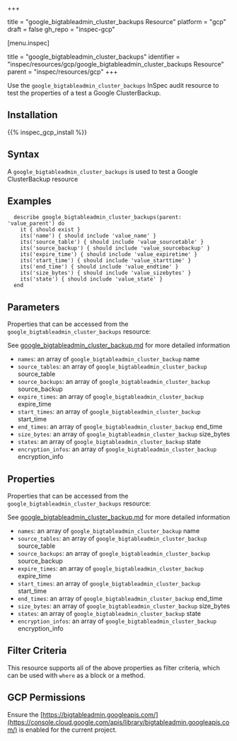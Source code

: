 +++

title = "google_bigtableadmin_cluster_backups Resource"
platform = "gcp"
draft = false
gh_repo = "inspec-gcp"


[menu.inspec]

title = "google_bigtableadmin_cluster_backups"
identifier = "inspec/resources/gcp/google_bigtableadmin_cluster_backups Resource"
parent = "inspec/resources/gcp"
+++

Use the `google_bigtableadmin_cluster_backups` InSpec audit resource to test the properties of a test a Google ClusterBackup.

## Installation
{{% inspec_gcp_install %}}

## Syntax
A `google_bigtableadmin_cluster_backups` is used to test a Google ClusterBackup resource

## Examples
```
  describe google_bigtableadmin_cluster_backups(parent: 'value_parent') do
    it { should exist }
    its('name') { should include 'value_name' }
    its('source_table') { should include 'value_sourcetable' }
    its('source_backup') { should include 'value_sourcebackup' }
    its('expire_time') { should include 'value_expiretime' }
    its('start_time') { should include 'value_starttime' }
    its('end_time') { should include 'value_endtime' }
    its('size_bytes') { should include 'value_sizebytes' }
    its('state') { should include 'value_state' }
  end
```

## Parameters
Properties that can be accessed from the `google_bigtableadmin_cluster_backups` resource:

See [google_bigtableadmin_cluster_backup.md](google_bigtableadmin_cluster_backup.md) for more detailed information
* `names`: an array of `google_bigtableadmin_cluster_backup` name
* `source_tables`: an array of `google_bigtableadmin_cluster_backup` source_table
* `source_backups`: an array of `google_bigtableadmin_cluster_backup` source_backup
* `expire_times`: an array of `google_bigtableadmin_cluster_backup` expire_time
* `start_times`: an array of `google_bigtableadmin_cluster_backup` start_time
* `end_times`: an array of `google_bigtableadmin_cluster_backup` end_time
* `size_bytes`: an array of `google_bigtableadmin_cluster_backup` size_bytes
* `states`: an array of `google_bigtableadmin_cluster_backup` state
* `encryption_infos`: an array of `google_bigtableadmin_cluster_backup` encryption_info
## Properties
Properties that can be accessed from the `google_bigtableadmin_cluster_backups` resource:

See [google_bigtableadmin_cluster_backup.md](google_bigtableadmin_cluster_backup.md) for more detailed information
* `names`: an array of `google_bigtableadmin_cluster_backup` name
* `source_tables`: an array of `google_bigtableadmin_cluster_backup` source_table
* `source_backups`: an array of `google_bigtableadmin_cluster_backup` source_backup
* `expire_times`: an array of `google_bigtableadmin_cluster_backup` expire_time
* `start_times`: an array of `google_bigtableadmin_cluster_backup` start_time
* `end_times`: an array of `google_bigtableadmin_cluster_backup` end_time
* `size_bytes`: an array of `google_bigtableadmin_cluster_backup` size_bytes
* `states`: an array of `google_bigtableadmin_cluster_backup` state
* `encryption_infos`: an array of `google_bigtableadmin_cluster_backup` encryption_info

## Filter Criteria
This resource supports all of the above properties as filter criteria, which can be used
with `where` as a block or a method.

## GCP Permissions

Ensure the [https://bigtableadmin.googleapis.com/](https://console.cloud.google.com/apis/library/bigtableadmin.googleapis.com/) is enabled for the current project.
